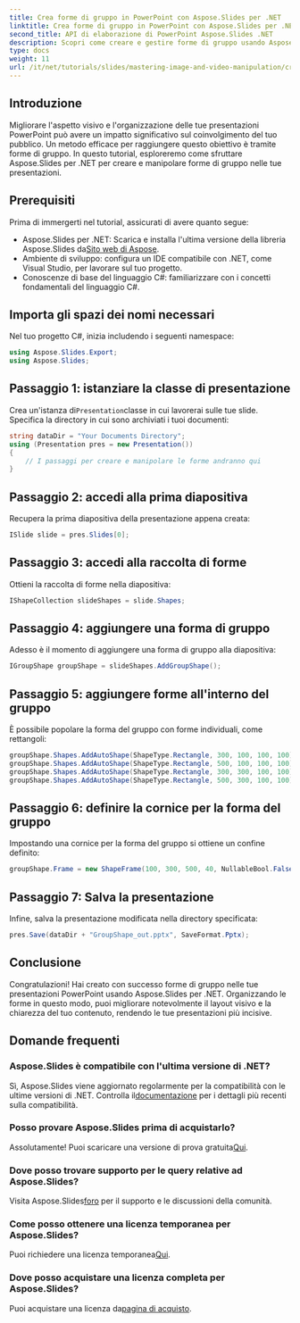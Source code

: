 ```yaml
---
title: Crea forme di gruppo in PowerPoint con Aspose.Slides per .NET
linktitle: Crea forme di gruppo in PowerPoint con Aspose.Slides per .NET
second_title: API di elaborazione di PowerPoint Aspose.Slides .NET
description: Scopri come creare e gestire forme di gruppo usando Aspose.Slides per .NET. Questa guida completa fornisce istruzioni chiare e dettagliate.
type: docs
weight: 11
url: /it/net/tutorials/slides/mastering-image-and-video-manipulation/create-group-shapes/
---
```

## Introduzione

Migliorare l'aspetto visivo e l'organizzazione delle tue presentazioni PowerPoint può avere un impatto significativo sul coinvolgimento del tuo pubblico. Un metodo efficace per raggiungere questo obiettivo è tramite forme di gruppo. In questo tutorial, esploreremo come sfruttare Aspose.Slides per .NET per creare e manipolare forme di gruppo nelle tue presentazioni.

## Prerequisiti

Prima di immergerti nel tutorial, assicurati di avere quanto segue:

-  Aspose.Slides per .NET: Scarica e installa l'ultima versione della libreria Aspose.Slides da[Sito web di Aspose](https://releases.aspose.com/slides/net/).
- Ambiente di sviluppo: configura un IDE compatibile con .NET, come Visual Studio, per lavorare sul tuo progetto.
- Conoscenze di base del linguaggio C#: familiarizzare con i concetti fondamentali del linguaggio C#.


## Importa gli spazi dei nomi necessari

Nel tuo progetto C#, inizia includendo i seguenti namespace:

```csharp
using Aspose.Slides.Export;
using Aspose.Slides;
```

## Passaggio 1: istanziare la classe di presentazione

 Crea un'istanza di`Presentation`classe in cui lavorerai sulle tue slide. Specifica la directory in cui sono archiviati i tuoi documenti:

```csharp
string dataDir = "Your Documents Directory";
using (Presentation pres = new Presentation())
{
    // I passaggi per creare e manipolare le forme andranno qui
}
```

## Passaggio 2: accedi alla prima diapositiva

Recupera la prima diapositiva della presentazione appena creata:

```csharp
ISlide slide = pres.Slides[0];
```

## Passaggio 3: accedi alla raccolta di forme

Ottieni la raccolta di forme nella diapositiva:

```csharp
IShapeCollection slideShapes = slide.Shapes;
```

## Passaggio 4: aggiungere una forma di gruppo

Adesso è il momento di aggiungere una forma di gruppo alla diapositiva:

```csharp
IGroupShape groupShape = slideShapes.AddGroupShape();
```

## Passaggio 5: aggiungere forme all'interno del gruppo

È possibile popolare la forma del gruppo con forme individuali, come rettangoli:

```csharp
groupShape.Shapes.AddAutoShape(ShapeType.Rectangle, 300, 100, 100, 100); // Forma 1
groupShape.Shapes.AddAutoShape(ShapeType.Rectangle, 500, 100, 100, 100); // Forma 2
groupShape.Shapes.AddAutoShape(ShapeType.Rectangle, 300, 300, 100, 100); // Forma 3
groupShape.Shapes.AddAutoShape(ShapeType.Rectangle, 500, 300, 100, 100); // Forma 4
```

## Passaggio 6: definire la cornice per la forma del gruppo

Impostando una cornice per la forma del gruppo si ottiene un confine definito:

```csharp
groupShape.Frame = new ShapeFrame(100, 300, 500, 40, NullableBool.False, NullableBool.False, 0);
```

## Passaggio 7: Salva la presentazione

Infine, salva la presentazione modificata nella directory specificata:

```csharp
pres.Save(dataDir + "GroupShape_out.pptx", SaveFormat.Pptx);
```

## Conclusione

Congratulazioni! Hai creato con successo forme di gruppo nelle tue presentazioni PowerPoint usando Aspose.Slides per .NET. Organizzando le forme in questo modo, puoi migliorare notevolmente il layout visivo e la chiarezza del tuo contenuto, rendendo le tue presentazioni più incisive.

## Domande frequenti

### Aspose.Slides è compatibile con l'ultima versione di .NET?

 Sì, Aspose.Slides viene aggiornato regolarmente per la compatibilità con le ultime versioni di .NET. Controlla il[documentazione](https://reference.aspose.com/slides/net/) per i dettagli più recenti sulla compatibilità.

### Posso provare Aspose.Slides prima di acquistarlo?

 Assolutamente! Puoi scaricare una versione di prova gratuita[Qui](https://releases.aspose.com/).

### Dove posso trovare supporto per le query relative ad Aspose.Slides?

 Visita Aspose.Slides[foro](https://forum.aspose.com/c/slides/11) per il supporto e le discussioni della comunità.

### Come posso ottenere una licenza temporanea per Aspose.Slides?

 Puoi richiedere una licenza temporanea[Qui](https://purchase.aspose.com/temporary-license/).

### Dove posso acquistare una licenza completa per Aspose.Slides?

 Puoi acquistare una licenza da[pagina di acquisto](https://purchase.aspose.com/buy).